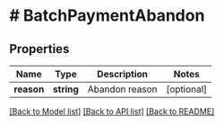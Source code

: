 # # BatchPaymentAbandon

## Properties

Name | Type | Description | Notes
------------ | ------------- | ------------- | -------------
**reason** | **string** | Abandon reason | [optional]

[[Back to Model list]](../../README.md#models) [[Back to API list]](../../README.md#endpoints) [[Back to README]](../../README.md)
